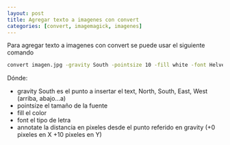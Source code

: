 ```yaml
---
layout: post
title: Agregar texto a imagenes con convert 
categories: [convert, imagemagick, imagenes]
---
```

Para agregar texto a imagenes con convert se puede usar el siguiente comando

```bash
convert imagen.jpg -gravity South -pointsize 10 -fill white -font Helvetica -annotate +0+10 'Mi texto en imagen' imagen2.jpg
```
Dónde: 

- gravity South es el punto a insertar el text, North, South, East, West (arriba, abajo...a)
- pointsize el tamaño de la fuente
- fill el color
- font el tipo de letra
- annotate la distancia en pixeles desde el punto referido en gravity (+0 pixeles en X +10 pixeles en Y)

